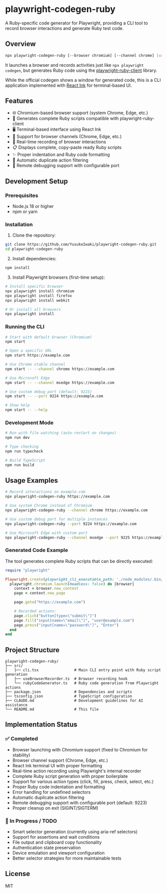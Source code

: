 # playwright-codegen-ruby

A Ruby-specific code generator for Playwright, providing a CLI tool to record browser interactions and generate Ruby test code.

## Overview

```bash
npx playwright-codegen-ruby [--browser chromium] [--channel chrome] [url]
```

It launches a browser and records activities just like `npx playwright codegen`, but generates Ruby code using the [playwright-ruby-client](https://github.com/YusukeIwaki/playwright-ruby-client) library.

While the official codegen shows a window for generated code, this is a CLI application implemented with [React Ink](https://github.com/vadimdemedes/ink) for terminal-based UI.

## Features

- 🌐 Chromium-based browser support (system Chrome, Edge, etc.)
- 📝 Generates complete Ruby scripts compatible with playwright-ruby-client
- 🖥️ Terminal-based interface using React Ink
- 🔧 Support for browser channels (Chrome, Edge, etc.)
- 🎯 Real-time recording of browser interactions
- 📋 Displays complete, copy-paste ready Ruby scripts
- ✨ Proper indentation and Ruby code formatting
- 🔄 Automatic duplicate action filtering
- 🐛 Remote debugging support with configurable port

## Development Setup

### Prerequisites

- Node.js 18 or higher
- npm or yarn

### Installation

1. Clone the repository:
```bash
git clone https://github.com/YusukeIwaki/playwright-codegen-ruby.git
cd playwright-codegen-ruby
```

2. Install dependencies:
```bash
npm install
```

3. Install Playwright browsers (first-time setup):
```bash
# Install specific browser
npx playwright install chromium
npx playwright install firefox
npx playwright install webkit

# Or install all browsers
npx playwright install
```

### Running the CLI

```bash
# Start with default browser (Chromium)
npm start

# Open a specific URL
npm start https://example.com

# Use Chrome stable channel
npm start -- --channel chrome https://example.com

# Use Microsoft Edge
npm start -- --channel msedge https://example.com

# Use custom debug port (default: 9223)
npm start -- --port 9224 https://example.com

# Show help
npm start -- --help
```

### Development Mode

```bash
# Run with file watching (auto-restart on changes)
npm run dev

# Type checking
npm run typecheck

# Build TypeScript
npm run build
```

## Usage Examples

```bash
# Record interactions on example.com
npx playwright-codegen-ruby https://example.com

# Use system Chrome instead of Chromium
npx playwright-codegen-ruby --channel chrome https://example.com

# Use custom debug port for multiple instances
npx playwright-codegen-ruby --port 9224 https://example.com

# Use Microsoft Edge with custom port
npx playwright-codegen-ruby --channel msedge --port 9225 https://example.com
```

### Generated Code Example

The tool generates complete Ruby scripts that can be directly executed:

```ruby
require "playwright"

Playwright.create(playwright_cli_executable_path: './node_modules/.bin/playwright') do |playwright|
  playwright.chromium.launch(headless: false) do |browser|
    context = browser.new_context
    page = context.new_page

    page.goto("https://example.com")

    # Recorded actions:
    page.click("button[type=\"submit\"]")
    page.fill("input[name=\"email\"]", "user@example.com")
    page.press("input[name=\"password\"]", "Enter")
  end
end
```

## Project Structure

```
playwright-codegen-ruby/
├── src/
│   ├── cli.tsx                # Main CLI entry point with Ruby script generation
│   ├── useBrowserRecorder.ts  # Browser recording hook
│   └── rubyCodeGenerator.ts   # Ruby code generation from Playwright actions
├── package.json               # Dependencies and scripts
├── tsconfig.json              # TypeScript configuration
├── CLAUDE.md                  # Development guidelines for AI assistance
└── README.md                  # This file
```

## Implementation Status

### ✅ Completed
- Browser launching with Chromium support (fixed to Chromium for stability)
- Browser channel support (Chrome, Edge, etc.)
- React Ink terminal UI with proper formatting
- Real-time action recording using Playwright's internal recorder
- Complete Ruby script generation with proper boilerplate
- Support for various action types (click, fill, press, check, select, etc.)
- Proper Ruby code indentation and formatting
- Error handling for undefined selectors
- Automatic duplicate action filtering
- Remote debugging support with configurable port (default: 9223)
- Proper cleanup on exit (SIGINT/SIGTERM)

### 🚧 In Progress / TODO
- Smart selector generation (currently using aria-ref selectors)
- Support for assertions and wait conditions
- File output and clipboard copy functionality
- Authentication state preservation
- Device emulation and viewport configuration
- Better selector strategies for more maintainable tests

## License

MIT
